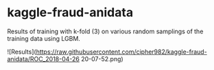 # kaggle-fraud-anidata

Results of training with k-fold (3) on various random samplings of the training data using LGBM.

![Results](https://raw.githubusercontent.com/cipher982/kaggle-fraud-anidata/ROC_2018-04-26 20-07-52.png)
